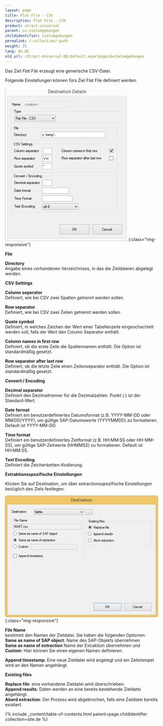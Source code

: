 ```yaml
---
layout: page
title: Flat File - CSV
description: Flat File - CSV
product: xtract-universal
parent: xu-zielumgebungen
childidentifier: zielumgebungen
permalink: /:collection/:path
weight: 25
lang: de_DE
old_url: /Xtract-Universal-DE/default.aspx?pageid=zielumgebungen
---
```


Das Ziel *Flat File* erzeugt eine generische CSV-Datei. 

Folgende Einstellungen können fürs Ziel Flat File definiert werden.

![CSV-Flat-Destination-Details](/img/content/CSV-Flat-Destination-Details.jpg){:class="img-responsive"}

**File**

**Directory**<br>
Angabe eines vorhandenen Verzeichnises, in das die Zieldateien abgelegt werden.

**CSV Settings**

**Column seperator**<br>
Definiert, wie bei CSV zwei Spalten getrennt werden sollen.

**Row separator**<br>
Definiert, wie bei CSV zwei Zeilen getrennt werden sollen.

**Quote symbol**<br>
Definiert, in welches Zeichen der Wert einer Tabellenzeile eingeschachtelt werden soll, falls der Wert den Column Seperator enthält. 

**Column names in first row**<br>
Definiert, ob die erste Zeile die Spaltennamen enthält. Die Option ist standardmäßig gesetzt.

**Row separator after last row**<br>
Definiert, ob die letzte Zeile einen Zeilenseparator enthält. Die Option ist standardmäßig gesetzt.

**Convert / Encoding**

**Decimal separator**<br>
Definiert den Dezimaltrenner für die Dezimalzahlen. Punkt (.) ist der Standard-Wert.             
             
**Date format**<br>
Definiert ein benutzerdefiniertes Datumsformat (z.B. YYYY-MM-DD oder MM/DD/YYYY), um gültige SAP-Datumswerte (YYYYMMDD) zu formatieren. Default ist YYYY-MM-DD.  

**Time format**<br>
Definiert ein benutzerdefiniertes Zeitformat (z.B. HH:MM:SS oder HH-MM-SS), um gültige SAP-Zeitwerte (HHMMSS) zu formatieren. Default ist HH:MM:SS.

**Text Encoding**<br>
Definiert die Zeichenketten-Kodierung.

**Extraktionsspezifische Einstellungen** 

Klicken Sie auf Destination, um über extractionsspezifische Einstellungen bezüglich des Ziels festlegen.

![Flatfile-Extraction-Specific-Settings](/img/content/Flatfile-Extraction-Specific-Settings.png){:class="img-responsive"}

**File Name**<br>
bestimmt den Namen der Zieldatei. Sie haben die folgenden Optionen: <br>
**Same as name of SAP object**: Name des SAP-Objekts übernehmen <br>
**Same as name of extraction** Name der Extraktion übernehmen und<br>
**Custom**: Hier können Sie einen eigenen Namen definieren.

**Append timestamp**: Eine neue Zieldatei wird angelegt und ein Zeitstempel wird an den Namen angehängt. 
                                   
                          
**Existing files** 

**Replace file**: eine vorhandene Zieldatei wird überschrieben. <br>
**Append results**: Daten werden an eine bereits bestehende Zieldatei angehängt. <br>
**Abord extraction**: Der Prozess wird abgebrochen, falls eine Zeildatei bereits existiert.  

{% include _content/table-of-contents.html parent=page.childidentifier collection=site.de %}